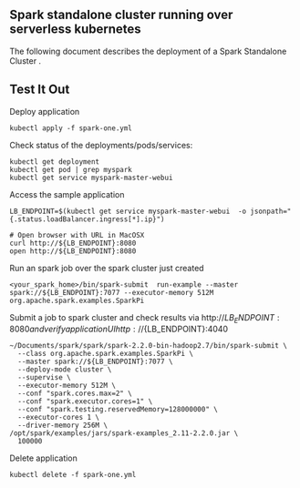 ## Spark standalone cluster running over serverless kubernetes

The following document describes the deployment of a Spark Standalone Cluster .


## Test It Out

Deploy application

```
kubectl apply -f spark-one.yml
```

Check status of the deployments/pods/services:

```
kubectl get deployment
kubectl get pod | grep myspark
kubectl get service myspark-master-webui
```

Access the sample application

```
LB_ENDPOINT=$(kubectl get service myspark-master-webui  -o jsonpath="{.status.loadBalancer.ingress[*].ip}")

# Open browser with URL in MacOSX
curl http://${LB_ENDPOINT}:8080
open http://${LB_ENDPOINT}:8080
```

Run an spark job over the spark cluster just created

```
<your_spark_home>/bin/spark-submit  run-example --master spark://${LB_ENDPOINT}:7077 --executor-memory 512M  org.apache.spark.examples.SparkPi

```

Submit a job to spark cluster and check results via http://${LB_ENDPOINT}:8080 and verify application UI http://${LB_ENDPOINT}:4040

```
~/Documents/spark/spark/spark-2.2.0-bin-hadoop2.7/bin/spark-submit \
  --class org.apache.spark.examples.SparkPi \
  --master spark://${LB_ENDPOINT}:7077 \
  --deploy-mode cluster \
  --supervise \
  --executor-memory 512M \
  --conf "spark.cores.max=2" \
  --conf "spark.executor.cores=1" \
  --conf "spark.testing.reservedMemory=128000000" \
  --executor-cores 1 \
  --driver-memory 256M \
/opt/spark/examples/jars/spark-examples_2.11-2.2.0.jar \
  100000

```


Delete application


```
kubectl delete -f spark-one.yml
```
